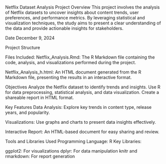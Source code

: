 Netflix Dataset Analysis
Project Overview
This project involves the analysis of Netflix datasets to uncover insights about content trends, user preferences, and performance metrics. By leveraging statistical and visualization techniques, the study aims to present a clear understanding of the data and provide actionable insights for stakeholders.

Date
December 9, 2024

Project Structure

Files Included:
Netflix_Analysis.Rmd:
The R Markdown file containing the code, analysis, and visualizations performed during the project.

Netflix_Analysis_h.html:
An HTML document generated from the R Markdown file, presenting the results in an interactive format.

Objectives
Analyze the Netflix dataset to identify trends and insights.
Use R for data preprocessing, statistical analysis, and data visualization.
Create a shareable report in HTML format.

Key Features
Data Analysis: Explore key trends in content type, release years, and popularity.

Visualizations: Use graphs and charts to present data insights effectively.

Interactive Report: An HTML-based document for easy sharing and review.

Tools and Libraries Used Programming Language: R
Key Libraries: 

ggplot2: For visualizations
dplyr: For data manipulation
knitr and rmarkdown: For report generation
